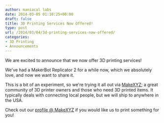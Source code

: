 ```yaml
---
author: maniacal labs
date: 2014-03-05 01:10:25+00:00
draft: false
title: 3D Printing Services Now Offered!
type: post
url: /2014/03/04/3d-printing-services-now-offered/
categories:
- 3D Printing
- Announcements
---
```


We are excited to announce that we now offer 3D printing services!

We've had a MakerBot Replicator 2 for a while now, which we absolutely love, and now we want to share it.

This is a bit of an experiment, so we're trying it all out via [MakeXYZ](http://makexyz.com); a great community of 3D printer owners and those who need 3D printed items. It typically deals with connecting local people, but we will ship to anywhere in the USA.

Check out our [profile @ MakeXYZ](http://www.makexyz.com/printer/maniacallabs) if you would like us to print something for you!

